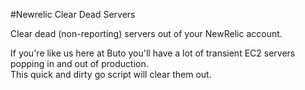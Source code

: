 #Newrelic Clear Dead Servers

Clear dead (non-reporting) servers out of your NewRelic account.

If you're like us here at Buto you'll have a lot of transient EC2 servers popping in and out of production.  
This quick and dirty go script will clear them out.
